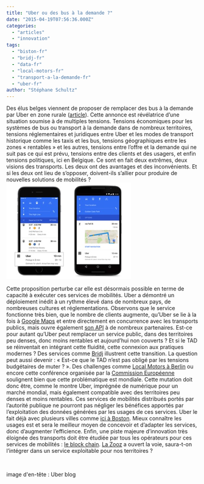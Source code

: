 ```yaml
---
title: "Uber ou des bus à la demande ?"
date: "2015-04-19T07:56:36.000Z"
categories: 
  - "articles"
  - "innovation"
tags: 
  - "biston-fr"
  - "bridj-fr"
  - "data-fr"
  - "local-motors-fr"
  - "transport-a-la-demande-fr"
  - "uber-fr"
author: "Stéphane Schultz"
---
```


Des élus belges viennent de proposer de remplacer des bus à la demande par Uber en zone rurale ([article](http://www.lalibre.be/actu/belgique/des-uber-a-la-place-des-de-lijn-la-fgtb-contre-une-collaboration-avec-un-service-de-taxi-illegal-5532719735704bb01bd3abf0)). Cette annonce est révélatrice d’une situation soumise à de multiples tensions. Tensions économiques pour les systèmes de bus ou transport à la demande dans de nombreux territoires, tensions réglementaires et juridiques entre Uber et les modes de transport historique comme les taxis et les bus, tensions géographiques entre les zones « rentables » et les autres, tensions entre l’offre et la demande qui ne suit pas ce qui est prévu, tensions entre des clients et des usagers, et enfin tensions politiques, ici en Belgique. Ce sont en fait deux extrêmes, deux visions des transports. Les deux ont des avantages et des inconvénients. Et si les deux ont lieu de s’opposer, doivent-ils s’allier pour produire de nouvelles solutions de mobilités ?[![maps_uber](images/maps_uber.jpg)](http://lafabriquedesmobilites.fr/wp-content/uploads/2015/04/maps_uber.jpg)

Cette proposition perturbe car elle est désormais possible en terme de capacité à exécuter ces services de mobilités. Uber a démontré un déploiement inédit à un rythme élevé dans de nombreux pays, de nombreuses cultures et réglementations. Observons que le service fonctionne très bien, que le nombre de clients augmente, qu’Uber se lie à la fois à [Google Maps](http://blog.uber.com/googlemaps) et entre directement en concurrence avec les transports publics, mais ouvre également [son API](http://uberhackathon.challengepost.com/) à de nombreux partenaires. Est-ce pour autant qu’Uber peut remplacer un service public, dans des territoires peu denses, donc moins rentables et aujourd’hui non couverts ? Et si le TAD se réinventait en intégrant cette fluidité, cette connexion aux pratiques modernes ? Des services comme [Bridj](http://www.bridj.com/) illustrent cette transition. La question peut aussi devenir : « Est-ce que le TAD n’est pas obligé par les tensions budgétaires de muter ? ». Des challenges comme [Local Motors à Berlin](https://localmotors.com/localmotors/urban-mobility-challenge-berlin-2030/brief) ou encore cette conférence organisée par la [Commission Européenne](http://www.smesaccelerators.eu/index.html) soulignent bien que cette problématique est mondiale. Cette mutation doit donc être, comme le montre Uber, imprégnée de numérique pour un marché mondial, mais également compatible avec des territoires peu denses et moins rentables. Ces services de mobilités distribués portés par l’autorité publique ne pourront pas négliger les bénéfices apportés par l’exploitation des données générées par les usages de ces services. Uber le fait déjà avec plusieurs villes comme [ici à Boston](http://www.fastcoexist.com/3040964/boston-is-using-uber-data-to-plan-better-urban-transportation). Mieux connaître les usages est et sera le meilleur moyen de concevoir et d’adapter les services, donc d’augmenter l’efficience. Enfin, une piste majeure d’innovation très éloignée des transports doit être étudiée par tous les opérateurs pour ces services de mobilités : [le block chain](http://bernardlunn.com/2015/04/15/application-developers-making-difficult-choices-among-blockchain-platforms/). [La Zooz](http://transportsdufutur.typepad.fr/blog/2014/11/start-up-du-covoiturage-de-lautopartage-de-lappairage-temps-r%C3%A9el-de-si%C3%A8ge-libre-.html) a ouvert la voie, saura-t-on l’intégrer dans un service exploitable pour nos territoires ?

 

image d'en-tête : Uber blog

